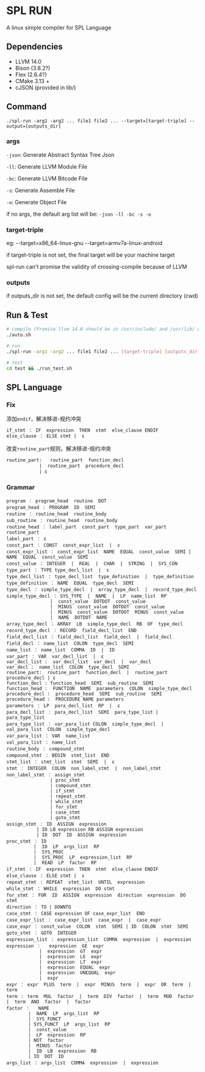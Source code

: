 # SPL RUN
A linux simple compiler for SPL Language

## Dependencies
- LLVM 14.0
- Bison (3.8.2?)
- Flex  (2.6.4?)
- CMake 3.13 +
- cJSON (provided in lib/)

## Command
```
./spl-run -arg1 -arg2 ... file1 file2 ... --target=[target-triple] --output=[outputs_dir]
```
### args
`-json`: Generate Abstract Syntax Tree Json

`-ll`: Generate LLVM Module File

`-bc`: Generate LLVM Bitcode File

`-s`: Generate Assemble File

`-o`: Generate Object File

if no args, the default arg list will be: `-json -ll -bc -s -o`

### target-triple
eg: --target=x86_64-linux-gnu --target=armv7a-linux-android

if target-triple is not set, the final target will be your machine target

spl-run can't promise the validity of crossing-compile because of LLVM

### outputs
if outputs_dir is not set, the default config will be the current directory (cwd)

## Run & Test
```bash
# compile (Promise llvm 14.0 should be in /usr/include/ and /usr/lib/ or you should modify CMakeLists by yourself)
./auto.sh

# run
./spl-run -arg1 -arg2 ... file1 file2 ... [target-triple] [outputs_dir]

# test
cd test && ./run_test.sh
```

## SPL Language
### Fix
添加`endif`，解决移进-规约冲突
```yacc
if_stmt ： IF  expression  THEN  stmt  else_clause ENDIF
else_clause ： ELSE stmt |  ε
```

改变`routine_part`规则，解决移进-规约冲突
```yacc
routine_part:   routine_part  function_decl  
            |  routine_part  procedure_decl
            | ε
```

### Grammar
```grammar
program ： program_head  routine  DOT
program_head ： PROGRAM  ID  SEMI
routine ： routine_head  routine_body
sub_routine ： routine_head  routine_body
routine_head ： label_part  const_part  type_part  var_part  routine_part
label_part ： ε
const_part ： CONST  const_expr_list  |  ε
const_expr_list ： const_expr_list  NAME  EQUAL  const_value  SEMI | NAME  EQUAL  const_value  SEMI
const_value ： INTEGER  |  REAL  |  CHAR  |  STRING  |  SYS_CON
type_part ： TYPE type_decl_list  |  ε
type_decl_list ： type_decl_list  type_definition  |  type_definition
type_definition ： NAME  EQUAL  type_decl  SEMI
type_decl ： simple_type_decl  |  array_type_decl  |  record_type_decl
simple_type_decl ： SYS_TYPE  |  NAME  |  LP  name_list  RP  
                |  const_value  DOTDOT  const_value  
                |  MINUS  const_value  DOTDOT  const_value
                |  MINUS  const_value  DOTDOT  MINUS  const_value
                |  NAME  DOTDOT  NAME
array_type_decl ： ARRAY  LB  simple_type_decl  RB  OF  type_decl
record_type_decl ： RECORD  field_decl_list  END
field_decl_list ： field_decl_list  field_decl  |  field_decl
field_decl ： name_list  COLON  type_decl  SEMI
name_list ： name_list  COMMA  ID  |  ID
var_part ： VAR  var_decl_list  |  ε
var_decl_list :  var_decl_list  var_decl  |  var_decl
var_decl :  name_list  COLON  type_decl  SEMI
routine_part:  routine_part  function_decl  |  routine_part  procedure_decl | ε
function_decl : function_head  SEMI  sub_routine  SEMI
function_head :  FUNCTION  NAME  parameters  COLON  simple_type_decl 
procedure_decl :  procedure_head  SEMI  sub_routine  SEMI
procedure_head :  PROCEDURE NAME parameters 
parameters ： LP  para_decl_list  RP  |  ε
para_decl_list ： para_decl_list  SEMI  para_type_list | para_type_list
para_type_list ： var_para_list COLON  simple_type_decl  |  val_para_list  COLON  simple_type_decl
var_para_list ： VAR  name_list
val_para_list ： name_list
routine_body ： compound_stmt
compound_stmt ： BEGIN  stmt_list  END
stmt_list ： stmt_list  stmt  SEMI  |  ε
stmt ： INTEGER  COLON  non_label_stmt  |  non_label_stmt
non_label_stmt ： assign_stmt
                | proc_stmt 
                | compound_stmt 
                | if_stmt 
                | repeat_stmt 
                | while_stmt 
                | for_stmt 
                | case_stmt 
                | goto_stmt
assign_stmt ： ID  ASSIGN  expression
           | ID LB expression RB ASSIGN expression
           | ID  DOT  ID  ASSIGN  expression
proc_stmt ： ID
          |  ID  LP  args_list  RP
          |  SYS_PROC
          |  SYS_PROC  LP  expression_list  RP
          |  READ  LP  factor  RP
if_stmt ： IF  expression  THEN  stmt  else_clause ENDIF
else_clause ： ELSE stmt |  ε
repeat_stmt ： REPEAT  stmt_list  UNTIL  expression
while_stmt ： WHILE  expression  DO stmt
for_stmt ： FOR  ID  ASSIGN  expression  direction  expression  DO stmt
direction ： TO | DOWNTO
case_stmt ： CASE expression OF case_expr_list  END
case_expr_list ： case_expr_list  case_expr  |  case_expr
case_expr ： const_value  COLON  stmt  SEMI | ID  COLON  stmt  SEMI
goto_stmt ： GOTO  INTEGER
expression_list ： expression_list  COMMA  expression  |  expression
expression ：   expression  GE  expr  
            |  expression  GT  expr  
            |  expression  LE  expr 
            |  expression  LT  expr  
            |  expression  EQUAL  expr  
            |  expression  UNEQUAL  expr  
            |  expr
expr ： expr  PLUS  term  |  expr  MINUS  term  |  expr  OR  term  |  term
term ： term  MUL  factor  |  term  DIV  factor  |  term  MOD  factor |  term  AND  factor  |  factor
factor ：   NAME  
        |  NAME  LP  args_list  RP  
        |  SYS_FUNCT 
        | SYS_FUNCT  LP  args_list  RP  
        |  const_value  
        |  LP  expression  RP 
        | NOT  factor  
        |  MINUS  factor  
        |  ID  LB  expression  RB 
        | ID  DOT  ID
args_list ： args_list  COMMA  expression  |  expression
```